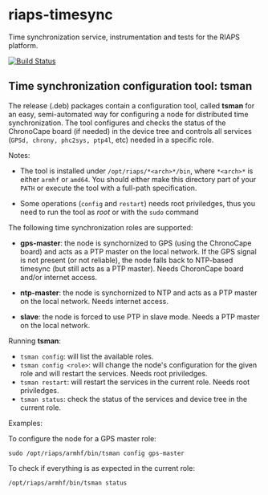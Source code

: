 # riaps-timesync

Time synchronization service, instrumentation and tests for the RIAPS platform.

[![Build Status](https://travis-ci.com/RIAPS/riaps-timesync.svg?token=QQcruvP29rqE9b8AjB5C&branch=master)](https://travis-ci.com/RIAPS/riaps-timesync)

## Time synchronization configuration tool: tsman

The release (.deb) packages contain a configuration tool, called **tsman** for an easy, semi-automated way for configuring a node for distributed time synchronization.
The tool configures and checks the status of the ChronoCape board (if needed) in the device tree and controls all services (`GPSd, chrony, phc2sys, ptp4l`, etc) needed
in a specific role.

Notes:

 - The tool is installed under `/opt/riaps/*<arch>*/bin`, where `*<arch>*` is either `armhf` or `amd64`. You should either make this directory part of your `PATH` or execute the tool with a full-path specification.

 - Some operations (`config` and `restart`) needs root priviledges, thus you need to run the tool as *root* or with the `sudo` command

The following time synchronization roles are supported:

 - **gps-master**: the node is synchornized to GPS (using the ChronoCape board) and acts as a PTP master on the local network. If the GPS signal is not present (or not reliable), the node falls back to NTP-based timesync (but still acts as a PTP master). Needs ChoronCape board and/or internet access.

 - **ntp-master**: the node is synchornized to NTP and acts as a PTP master on the local network. Needs internet access.

 - **slave**: the node is forced to use PTP in slave mode. Needs a PTP master on the local network.

Running **tsman**:

 - `tsman config`: will list the available roles.
 - `tsman config <role>`: will change the node's configuration for the given role and will restart the services. Needs root priviledges.
 - `tsman restart`: will restart the services in the current role. Needs root priviledges.
 - `tsman status`: check the status of the services and device tree in the current role.

Examples:

To configure the node for a GPS master role:

    sudo /opt/riaps/armhf/bin/tsman config gps-master

To check if everything is as expected in the current role:

    /opt/riaps/armhf/bin/tsman status